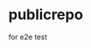 # publicrepo
for e2e test












































































































































































































































































































































































































































































































































































































































































































































































































































































































































































































































































































































































































































































































































































































































































































































































































































































































































































































































































































































































































































































































































































































































































































































































































































































































































































































































































































































































































































































































































































































































































































































































































































































































































































































































































































































































































































































































































































































































































































































































































































































































































































































































































































































































































































































































































































































































